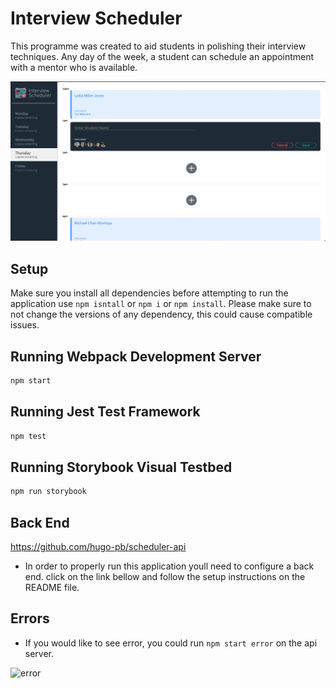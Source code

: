# Interview Scheduler

This programme was created to aid students in polishing their interview techniques. Any day of the week, a student can schedule an appointment with a mentor who is available.

!['img of home page'](https://github.com/hugo-pb/interview-scheduler/blob/master/docs/homepage.png)

## Setup

Make sure you install all dependencies before attempting to run the application use `npm isntall` or `npm i` or `npm install`. Please make sure to not change the versions of any dependency, this could cause compatible issues.

## Running Webpack Development Server

```sh
npm start
```

## Running Jest Test Framework

```sh
npm test
```

## Running Storybook Visual Testbed

```sh
npm run storybook
```

## Back End

https://github.com/hugo-pb/scheduler-api

- In order to properly run this application youll need to configure a back end. click on the link bellow and follow the setup instructions on the README file.

## Errors
- If you would like to see error, you could run `npm start error` on the api server.  

![error](https://user-images.githubusercontent.com/85078686/195488936-fa677fba-d024-49f6-a88b-fa915b9a9c0a.gif)

